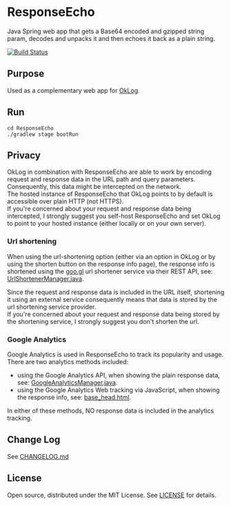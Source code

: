 # ResponseEcho
Java Spring web app that gets a Base64 encoded and gzipped string param, decodes and unpacks it and then echoes it back as a plain string.

[![Build Status](https://api.travis-ci.org/simonpercic/ResponseEcho.svg?branch=master)](https://travis-ci.org/simonpercic/ResponseEcho)


## Purpose
Used as a complementary web app for [OkLog](https://github.com/simonpercic/OkLog).


## Run
```
cd ResponseEcho
./gradlew stage bootRun
```


## Privacy
OkLog in combination with ResponseEcho are able to work by encoding request and response data in the URL path and query parameters.  
Consequently, this data might be intercepted on the network.  
The hosted instance of ResponseEcho that OkLog points to by default is accessible over plain HTTP (not HTTPS).  
If you're concerned about your request and response data being intercepted, I strongly suggest you self-host ResponseEcho and set OkLog to point to your hosted instance (either locally or on your own server). 

### Url shortening
When using the url-shortening option (either via an option in OkLog or by using the shorten button on the response info page), the response info is shortened using the [goo.gl](https://goo.gl) url shortener service via their REST API, see: [UrlShortenerManager.java](src/main/java/com/github/simonpercic/responseecho/manager/urlshortener/UrlShortenerManager.java).

Since the request and response data is included in the URL itself, shortening it using an external service consequently means that data is stored by the url shortening service provider.  
If you're concerned about your request and response data being stored by the shortening service, I strongly suggest you don't shorten the url.

### Google Analytics
Google Analytics is used in ResponseEcho to track its popularity and usage.  
There are two analytics methods included:
- using the Google Analytics API, when showing the plain response data, see: [GoogleAnalyticsManager.java](src/main/java/com/github/simonpercic/responseecho/manager/analytics/ga/GoogleAnalyticsManager.java).
- using the Google Analytics Web tracking via JavaScript, when showing the response info, see: [base_head.html](src/main/resources/templates/base_head.html).

In either of these methods, NO response data is included in the analytics tracking.


## Change Log
See [CHANGELOG.md](CHANGELOG.md)


## License
Open source, distributed under the MIT License. See [LICENSE](LICENSE) for details.
